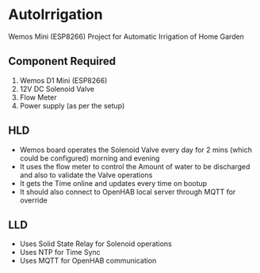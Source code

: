 # AutoIrrigation

Wemos Mini (ESP8266) Project for Automatic Irrigation of Home Garden

## Component Required
1. Wemos D1 Mini (ESP8266)
2. 12V DC Solenoid Valve
3. Flow Meter
4. Power supply (as per the setup)

## HLD
- Wemos board operates the Solenoid Valve every day for 2 mins (which could be configured)
    morning and evening
- It uses the flow meter to control the Amount of water to be discharged and also to validate the 
  Valve operations
- It gets the Time online and updates every time on bootup
- It should also connect to OpenHAB local server through MQTT for override

## LLD
- Uses Solid State Relay for Solenoid operations
- Uses NTP for Time Sync
- Uses MQTT for OpenHAB communication
